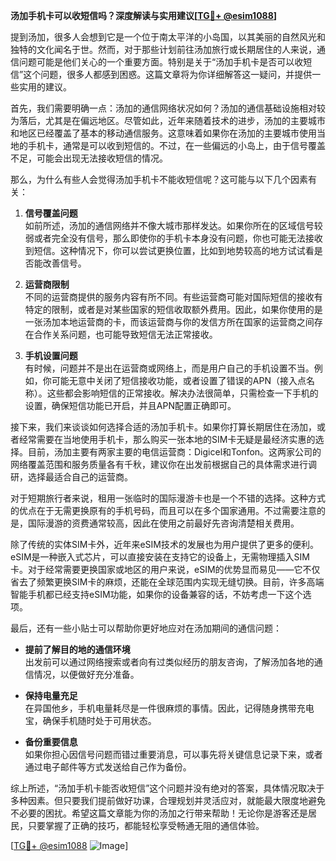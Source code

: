**汤加手机卡可以收短信吗？深度解读与实用建议[[TG💪+ @esim1088](https://t.me/s/esim1088)]**

提到汤加，很多人会想到它是一个位于南太平洋的小岛国，以其美丽的自然风光和独特的文化闻名于世。然而，对于那些计划前往汤加旅行或长期居住的人来说，通信问题可能是他们关心的一个重要方面。特别是关于“汤加手机卡是否可以收短信”这个问题，很多人都感到困惑。这篇文章将为你详细解答这一疑问，并提供一些实用的建议。

首先，我们需要明确一点：汤加的通信网络状况如何？汤加的通信基础设施相对较为落后，尤其是在偏远地区。尽管如此，近年来随着技术的进步，汤加的主要城市和地区已经覆盖了基本的移动通信服务。这意味着如果你在汤加的主要城市使用当地的手机卡，通常是可以收到短信的。不过，在一些偏远的小岛上，由于信号覆盖不足，可能会出现无法接收短信的情况。

那么，为什么有些人会觉得汤加手机卡不能收短信呢？这可能与以下几个因素有关：

1. **信号覆盖问题**  
   如前所述，汤加的通信网络并不像大城市那样发达。如果你所在的区域信号较弱或者完全没有信号，那么即使你的手机卡本身没有问题，你也可能无法接收到短信。这种情况下，你可以尝试更换位置，比如到地势较高的地方试试看是否能改善信号。

2. **运营商限制**  
   不同的运营商提供的服务内容有所不同。有些运营商可能对国际短信的接收有特定的限制，或者是对某些国家的短信收取额外费用。因此，如果你使用的是一张汤加本地运营商的卡，而该运营商与你的发信方所在国家的运营商之间存在合作关系问题，也可能导致短信无法正常接收。

3. **手机设置问题**  
   有时候，问题并不是出在运营商或网络上，而是用户自己的手机设置不当。例如，你可能无意中关闭了短信接收功能，或者设置了错误的APN（接入点名称）。这些都会影响短信的正常接收。解决办法很简单，只需检查一下手机的设置，确保短信功能已开启，并且APN配置正确即可。

接下来，我们来谈谈如何选择合适的汤加手机卡。如果你打算长期居住在汤加，或者经常需要在当地使用手机卡，那么购买一张本地的SIM卡无疑是最经济实惠的选择。目前，汤加主要有两家主要的电信运营商：Digicel和Tonfon。这两家公司的网络覆盖范围和服务质量各有千秋，建议你在出发前根据自己的具体需求进行调研，选择最适合自己的运营商。

对于短期旅行者来说，租用一张临时的国际漫游卡也是一个不错的选择。这种方式的优点在于无需更换原有的手机号码，而且可以在多个国家通用。不过需要注意的是，国际漫游的资费通常较高，因此在使用之前最好先咨询清楚相关费用。

除了传统的实体SIM卡外，近年来eSIM技术的发展也为用户提供了更多的便利。eSIM是一种嵌入式芯片，可以直接安装在支持它的设备上，无需物理插入SIM卡。对于经常需要更换国家或地区的用户来说，eSIM的优势显而易见——它不仅省去了频繁更换SIM卡的麻烦，还能在全球范围内实现无缝切换。目前，许多高端智能手机都已经支持eSIM功能，如果你的设备兼容的话，不妨考虑一下这个选项。

最后，还有一些小贴士可以帮助你更好地应对在汤加期间的通信问题：

- **提前了解目的地的通信环境**  
  出发前可以通过网络搜索或者向有过类似经历的朋友咨询，了解汤加各地的通信情况，以便做好充分准备。
  
- **保持电量充足**  
  在异国他乡，手机电量耗尽是一件很麻烦的事情。因此，记得随身携带充电宝，确保手机随时处于可用状态。

- **备份重要信息**  
  如果你担心因信号问题而错过重要消息，可以事先将关键信息记录下来，或者通过电子邮件等方式发送给自己作为备份。

综上所述，“汤加手机卡能否收短信”这个问题并没有绝对的答案，具体情况取决于多种因素。但只要我们提前做好功课，合理规划并灵活应对，就能最大限度地避免不必要的困扰。希望这篇文章能为你的汤加之行带来帮助！无论你是游客还是居民，只要掌握了正确的技巧，都能轻松享受畅通无阻的通信体验。

[[TG💪+ @esim1088](https://t.me/s/esim1088) ![Image](https://i.postimg.cc/4NQfJmqS/Snipaste-2025-05-13-00-14-12.png)]